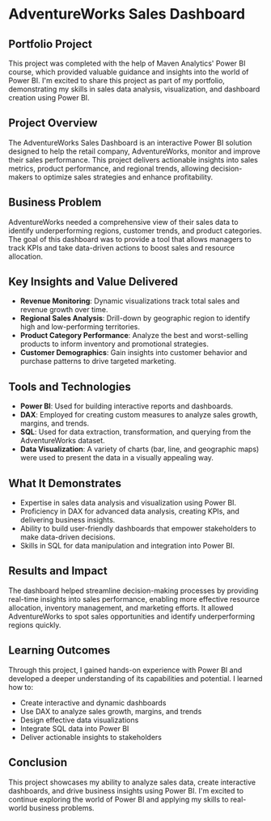 # AdventureWorks Sales Dashboard
## Portfolio Project

This project was completed with the help of Maven Analytics' Power BI course, which provided valuable guidance and insights into the world of Power BI. I'm excited to share this project as part of my portfolio, demonstrating my skills in sales data analysis, visualization, and dashboard creation using Power BI.

## Project Overview

The AdventureWorks Sales Dashboard is an interactive Power BI solution designed to help the retail company, AdventureWorks, monitor and improve their sales performance. This project delivers actionable insights into sales metrics, product performance, and regional trends, allowing decision-makers to optimize sales strategies and enhance profitability.

## Business Problem

AdventureWorks needed a comprehensive view of their sales data to identify underperforming regions, customer trends, and product categories. The goal of this dashboard was to provide a tool that allows managers to track KPIs and take data-driven actions to boost sales and resource allocation.

## Key Insights and Value Delivered

* **Revenue Monitoring**: Dynamic visualizations track total sales and revenue growth over time.
* **Regional Sales Analysis**: Drill-down by geographic region to identify high and low-performing territories.
* **Product Category Performance**: Analyze the best and worst-selling products to inform inventory and promotional strategies.
* **Customer Demographics**: Gain insights into customer behavior and purchase patterns to drive targeted marketing.

## Tools and Technologies

* **Power BI**: Used for building interactive reports and dashboards.
* **DAX**: Employed for creating custom measures to analyze sales growth, margins, and trends.
* **SQL**: Used for data extraction, transformation, and querying from the AdventureWorks dataset.
* **Data Visualization**: A variety of charts (bar, line, and geographic maps) were used to present the data in a visually appealing way.

## What It Demonstrates

* Expertise in sales data analysis and visualization using Power BI.
* Proficiency in DAX for advanced data analysis, creating KPIs, and delivering business insights.
* Ability to build user-friendly dashboards that empower stakeholders to make data-driven decisions.
* Skills in SQL for data manipulation and integration into Power BI.

## Results and Impact

The dashboard helped streamline decision-making processes by providing real-time insights into sales performance, enabling more effective resource allocation, inventory management, and marketing efforts. It allowed AdventureWorks to spot sales opportunities and identify underperforming regions quickly.

## Learning Outcomes

Through this project, I gained hands-on experience with Power BI and developed a deeper understanding of its capabilities and potential. I learned how to:

* Create interactive and dynamic dashboards
* Use DAX to analyze sales growth, margins, and trends
* Design effective data visualizations
* Integrate SQL data into Power BI
* Deliver actionable insights to stakeholders

## Conclusion

This project showcases my ability to analyze sales data, create interactive dashboards, and drive business insights using Power BI. I'm excited to continue exploring the world of Power BI and applying my skills to real-world business problems.

